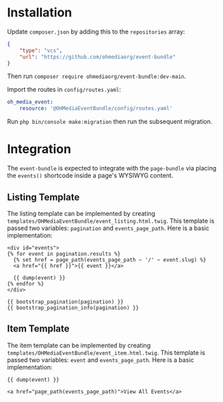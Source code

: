 # Installation

Update `composer.json` by adding this to the `repositories` array:

```json
{
    "type": "vcs",
    "url": "https://github.com/ohmediaorg/event-bundle"
}
```

Then run `composer require ohmediaorg/event-bundle:dev-main`.

Import the routes in `config/routes.yaml`:

```yaml
oh_media_event:
    resource: '@OHMediaEventBundle/config/routes.yaml'
```

Run `php bin/console make:migration` then run the subsequent migration.

# Integration

The `event-bundle` is expected to integrate with the `page-bundle` via placing
the `events()` shortcode inside a page's WYSIWYG content.

## Listing Template

The listing template can be implemented by creating
`templates/OHMediaEventBundle/event_listing.html.twig`. This template is passed
two variables: `pagination` and `events_page_path`. Here is a basic implementation:

```twig
<div id="events">
{% for event in pagination.results %}
  {% set href = page_path(events_page_path ~ '/' ~ event.slug) %}
  <a href="{{ href }}">{{ event }}</a>

  {{ dump(event) }}
{% endfor %}
</div>

{{ bootstrap_pagination(pagination) }}
{{ bootstrap_pagination_info(pagination) }}
```

## Item Template

The item template can be implemented by creating
`templates/OHMediaEventBundle/event_item.html.twig`. This template is passed
two variables: `event` and `events_page_path`. Here is a basic implementation:

```twig
{{ dump(event) }}

<a href="page_path(events_page_path)">View All Events</a>
```
